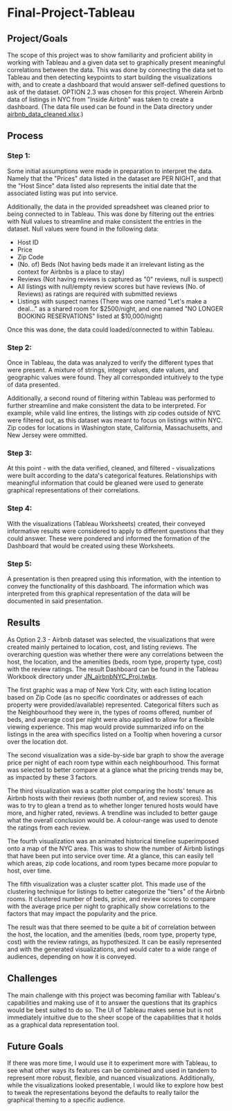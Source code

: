# Final-Project-Tableau

## Project/Goals
The scope of this project was to show familiarity and proficient ability in working with Tableau and a given data set to graphically present meaningful correlations between the data. This was done by connecting the data set to Tableau and then detecting keypoints to start building the visualizations with, and to create a dashboard that would answer self-defined questions to ask of the dataset. OPTION 2.3 was chosen for this project. Wherein Airbnb data of listings in NYC from "Inside Airbnb" was taken to create a dashboard. (The data file used can be found in the Data directory under [airbnb_data_cleaned.xlsx](https://github.com/Jtng647/LHL-DAFlx-Tableau-Proj2025/blob/main/Data/airbnb_data_cleaned.xlsx).)

## Process
### Step 1:
Some initial assumptions were made in preparation to interpret the data. Namely that the "Prices" data listed in the dataset are PER NIGHT, and that the "Host Since" data listed also represents the initial date that the associated listing was put into service.

Additionally, the data in the provided spreadsheet was cleaned prior to being connected to in Tableau. This was done by filtering out the entries with Null values to streamline and make consistent the entries in the dataset. Null values were found in the following data:
-   Host ID
-   Price
-   Zip Code
-   (No. of) Beds (Not having beds made it an irrelevant listing as the context for Airbnbs is a place to stay)
-   Reviews (Not having reviews is captured as "0" reviews, null is suspect)
-   All listings with null/empty review scores but have reviews (No. of Reviews) as ratings are required with submitted reviews
-   Listings with suspect names (There was one named "Let's make a deal..." as a shared room for $2500/night, and one named "NO LONGER BOOKING RESERVATIONS" listed at $10,000/night)

Once this was done, the data could loaded/connected to within Tableau.

### Step 2:
Once in Tableau, the data was analyzed to verify the different types that were present. A mixture of strings, integer values, date values, and geographic values were found. They all corresponded intuitively to the type of data presented.

Additionally, a second round of filtering within Tableau was performed to further streamline and make consistent the data to be interpreted. For example, while valid line entires, the listings with zip codes outside of NYC were filtered out, as this dataset was meant to focus on listings within NYC. Zip codes for locations in Washington state, California, Massachusetts, and New Jersey were ommitted.

### Step 3:
At this point - with the data verified, cleaned, and filtered - visualizations were built according to the data's categorical features. Relationships with meaningful information that could be gleaned were used to generate graphical representations of their correlations.

### Step 4:
With the visualizations (Tableau Worksheets) created, their conveyed informative results were considered to apply to different questions that they could answer. These were pondered and informed the formation of the Dashboard that would be created using these Worksheets.

### Step 5:
A presentation is then preapred using this information, with the intention to convey the functionality of this dashboard. The information which was interpreted from this graphical representation of the data will be documented in said presentation.

## Results
As Option 2.3 - Airbnb dataset was selected, the visualizations that were created mainly pertained to location, cost, and listing reviews. The overarching question was whether there were any correlations between the host, the location, and the amenities (beds, room type, property type, cost) with the review ratings. The result Dashboard can be found in the Tableau Workbook directory under [JN_airbnbNYC_Proj.twbx](https://github.com/Jtng647/LHL-DAFlx-Tableau-Proj2025/blob/main/Tableau%20Workbook/JN_airbnbNYC_Proj.twbx).

The first graphic was a map of New York City, with each listing location based on Zip Code (as no specific coordinates or addresses of each property were provided/available) represented. Categorical filters such as the Neighbourhood they were in, the types of rooms offered, number of beds, and average cost per night were also applied to allow for a flexible viewing experience. This map would provide summarized info on the listings in the area with specifics listed on a Tooltip when hovering a cursor over the location dot.

The second visualization was a side-by-side bar graph to show the average price per night of each room type within each neighbourhood. This format was selected to better compare at a glance what the pricing trends may be, as impacted by these 3 factors.

The third visualization was a scatter plot comparing the hosts' tenure as Airbnb hosts with their reviews (both number of, and review scores). This was to try to glean a trend as to whether longer tenured hosts would have more, and higher rated, reviews. A trendline was included to better gauge what the overall conclusion would be. A colour-range was used to denote the ratings from each review.

The fourth visualization was an animated historical timeline superimposed onto a map of the NYC area. This was to show the number of Airbnb listings that have been put into service over time. At a glance, this can easily tell which areas, zip code locations, and room types became more popular to host, over time.

The fifth visualization was a cluster scatter plot. This made use of the clustering technique for listings to better categorize the "tiers" of the Airbnb rooms. It clustered number of beds, price, and review scores to compare with the average price per night to graphically show correlations to the factors that may impact the popularity and the price.

The result was that there seemed to be quite a bit of correlation between the host, the location, and the amenities (beds, room type, property type, cost) with the review ratings, as hypothesized. It can be easily represented and with the generated visualizations, and would cater to a wide range of audiences, depending on how it is conveyed.

## Challenges 
The main challenge with this project was becoming familiar with Tableau's capabilities and making use of it to answer the questions that its graphics would be best suited to do so. The UI of Tableau makes sense but is not immediately intuitive due to the sheer scope of the capabilities that it holds as a graphical data representation tool.

## Future Goals
If there was more time, I would use it to experiment more with Tableau, to see what other ways its features can be combined and used in tandem to represent more robust, flexible, and nuanced visualizations. Additionally, while the visualizations looked presentable, I would like to explore how best to tweak the representations beyond the defaults to really tailor the graphical theming to a specific audience.
